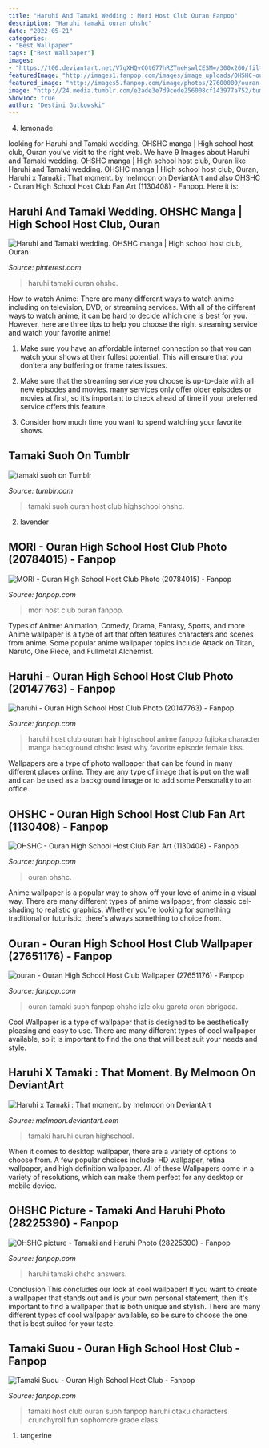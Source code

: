 ```yaml
---
title: "Haruhi And Tamaki Wedding : Mori Host Club Ouran Fanpop"
description: "Haruhi tamaki ouran ohshc"
date: "2022-05-21"
categories:
- "Best Wallpaper"
tags: ["Best Wallpaper"]
images:
- "https://t00.deviantart.net/V7gXHQvCOt677hRZTneHswlCESM=/300x200/filters:fixed_height(100,100):origin()/pre00/203e/th/pre/i/2009/071/1/4/haruhi_x_tamaki___wedding_time_by_melmoon.jpg"
featuredImage: "http://images1.fanpop.com/images/image_uploads/OHSHC-ouran-high-school-host-club-1130408_818_1000.jpg"
featured_image: "http://images5.fanpop.com/image/photos/27600000/ouran-ouran-high-school-host-club-ohshc-27651176-1600-1200.jpg"
image: "http://24.media.tumblr.com/e2ade3e7d9cede256008cf143977a752/tumblr_mwlazyRPfi1qj7g7io1_500.gif"
ShowToc: true
author: "Destini Gutkowski"
---
```



4. lemonade 

	

		
looking for Haruhi and Tamaki wedding. OHSHC manga | High school host club, Ouran you've visit to the right web. We have 9 Images about Haruhi and Tamaki wedding. OHSHC manga | High school host club, Ouran like Haruhi and Tamaki wedding. OHSHC manga | High school host club, Ouran, Haruhi x Tamaki : That moment. by melmoon on DeviantArt and also OHSHC - Ouran High School Host Club Fan Art (1130408) - Fanpop. Here it is:
		
    
## Haruhi And Tamaki Wedding. OHSHC Manga | High School Host Club, Ouran

<img loading=lazy src="https://i.pinimg.com/736x/49/87/46/498746570f6a78478911dd81ce26c74b--haruhi-and-tamaki-wedding-ideas.jpg" onerror="this.onerror=null;this.src='https://tse3.mm.bing.net/th?id=OIP.88P4rUYURNVwX7lzLUSQpQHaFe&amp;pid=15.1';" alt="Haruhi and Tamaki wedding. OHSHC manga | High school host club, Ouran">

_Source: pinterest.com_

>haruhi tamaki ouran ohshc. 

	

How to watch Anime: There are many different ways to watch anime including on television, DVD, or streaming services.
With all of the different ways to watch anime, it can be hard to decide which one is best for you. However, here are three tips to help you choose the right streaming service and watch your favorite anime!
1. Make sure you have an affordable internet connection so that you can watch your shows at their fullest potential. This will ensure that you don’tera any buffering or frame rates issues.

2. Make sure that the streaming service you choose is up-to-date with all new episodes and movies. many services only offer older episodes or movies at first, so it’s important to check ahead of time if your preferred service offers this feature.

3. Consider how much time you want to spend watching your favorite shows.

    
## Tamaki Suoh On Tumblr

<img loading=lazy src="http://24.media.tumblr.com/e2ade3e7d9cede256008cf143977a752/tumblr_mwlazyRPfi1qj7g7io1_500.gif" onerror="this.onerror=null;this.src='https://tse1.mm.bing.net/th?id=OIP.JmVPquqRB-TpD8KWJkXoAQHaFL&amp;pid=15.1';" alt="tamaki suoh on Tumblr">

_Source: tumblr.com_

>tamaki suoh ouran host club highschool ohshc. 

	

2. lavender 

    
## MORI - Ouran High School Host Club Photo (20784015) - Fanpop

<img loading=lazy src="http://images4.fanpop.com/image/photos/20700000/MORI-ouran-high-school-host-club-20784015-352-480.jpg" onerror="this.onerror=null;this.src='https://tse2.mm.bing.net/th?id=OIP.-wRusse3lEwbHQtfLXygfQHaKG&amp;pid=15.1';" alt="MORI - Ouran High School Host Club Photo (20784015) - Fanpop">

_Source: fanpop.com_

>mori host club ouran fanpop. 

	

Types of Anime: Animation, Comedy, Drama, Fantasy, Sports, and more
Anime wallpaper is a type of art that often features characters and scenes from anime. Some popular anime wallpaper topics include Attack on Titan, Naruto, One Piece, and Fullmetal Alchemist.

    
## Haruhi - Ouran High School Host Club Photo (20147763) - Fanpop

<img loading=lazy src="http://images4.fanpop.com/image/photos/20100000/haruhi-ouran-high-school-host-club-20147763-555-457.jpg" onerror="this.onerror=null;this.src='https://tse1.mm.bing.net/th?id=OIP.1tQ6uGxq_rjBZD8JF-1kGgHaGG&amp;pid=15.1';" alt="haruhi - Ouran High School Host Club Photo (20147763) - Fanpop">

_Source: fanpop.com_

>haruhi host club ouran hair highschool anime fanpop fujioka character manga background ohshc least why favorite episode female kiss. 

	



Wallpapers are a type of photo wallpaper that can be found in many different places online. They are any type of image that is put on the wall and can be used as a background image or to add some Personality to an office.

    
## OHSHC - Ouran High School Host Club Fan Art (1130408) - Fanpop

<img loading=lazy src="http://images1.fanpop.com/images/image_uploads/OHSHC-ouran-high-school-host-club-1130408_818_1000.jpg" onerror="this.onerror=null;this.src='https://tse3.mm.bing.net/th?id=OIP.vh8ekb6cqwUX9xFaABascgHaJD&amp;pid=15.1';" alt="OHSHC - Ouran High School Host Club Fan Art (1130408) - Fanpop">

_Source: fanpop.com_

>ouran ohshc. 

	

Anime wallpaper is a popular way to show off your love of anime in a visual way. There are many different types of anime wallpaper, from classic cel-shading to realistic graphics. Whether you're looking for something traditional or futuristic, there's always something to choice from.

    
## Ouran - Ouran High School Host Club Wallpaper (27651176) - Fanpop

<img loading=lazy src="http://images5.fanpop.com/image/photos/27600000/ouran-ouran-high-school-host-club-ohshc-27651176-1600-1200.jpg" onerror="this.onerror=null;this.src='https://tse4.mm.bing.net/th?id=OIP.2Td-1_K4PPQzUg8MdFOPJwHaFj&amp;pid=15.1';" alt="ouran - Ouran High School Host Club Wallpaper (27651176) - Fanpop">

_Source: fanpop.com_

>ouran tamaki suoh fanpop ohshc izle oku garota oran obrigada. 

	

Cool Wallpaper is a type of wallpaper that is designed to be aesthetically pleasing and easy to use. There are many different types of cool wallpaper available, so it is important to find the one that will best suit your needs and style.

    
## Haruhi X Tamaki : That Moment. By Melmoon On DeviantArt

<img loading=lazy src="https://t00.deviantart.net/V7gXHQvCOt677hRZTneHswlCESM=/300x200/filters:fixed_height(100,100):origin()/pre00/203e/th/pre/i/2009/071/1/4/haruhi_x_tamaki___wedding_time_by_melmoon.jpg" onerror="this.onerror=null;this.src='https://tse4.mm.bing.net/th?id=OIP.oUL0TJG4rUuF6o36sr_6lwAAAA&amp;pid=15.1';" alt="Haruhi x Tamaki : That moment. by melmoon on DeviantArt">

_Source: melmoon.deviantart.com_

>tamaki haruhi ouran highschool. 

	

When it comes to desktop wallpaper, there are a variety of options to choose from. A few popular choices include: HD wallpaper, retina wallpaper, and high definition wallpaper. All of these Wallpapers come in a variety of resolutions, which can make them perfect for any desktop or mobile device. 

    
## OHSHC Picture - Tamaki And Haruhi Photo (28225390) - Fanpop

<img loading=lazy src="http://images5.fanpop.com/image/photos/28200000/OHSHC-picture-tamaki-and-haruhi-28225390-1016-744.jpg" onerror="this.onerror=null;this.src='https://tse3.mm.bing.net/th?id=OIP.5Ll1_CD8I3SeSNugB4HBbwHaFb&amp;pid=15.1';" alt="OHSHC picture - Tamaki and Haruhi Photo (28225390) - Fanpop">

_Source: fanpop.com_

>haruhi tamaki ohshc answers. 

	

Conclusion
This concludes our look at cool wallpaper! If you want to create a wallpaper that stands out and is your own personal statement, then it's important to find a wallpaper that is both unique and stylish. There are many different types of cool wallpaper available, so be sure to choose the one that is best suited for your taste.

    
## Tamaki Suou - Ouran High School Host Club - Fanpop

<img loading=lazy src="http://images2.fanpop.com/images/soapbox/ouran-high-school-host-club-_35684_1.jpg?cache=1259113734" onerror="this.onerror=null;this.src='https://tse3.mm.bing.net/th?id=OIP.vDuaqIfeE1TBzNMUO3_o-wHaKL&amp;pid=15.1';" alt="Tamaki Suou - Ouran High School Host Club - Fanpop">

_Source: fanpop.com_

>tamaki host club ouran suoh fanpop haruhi otaku characters crunchyroll fun sophomore grade class. 

	

1. tangerine 

